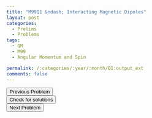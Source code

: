 ```yaml
---
title: "M99Q1 &ndash; Interacting Magnetic Dipoles"
layout: post
categories:
  - Prelims
  - Problems
tags:
  - QM
  - M99
  - Angular Momentum and Spin

permalink: /:categories/:year/:month/Q1:output_ext
comments: false
---
```

<object data="1999M1Q.pdf" type="application/pdf" width="100%" height="500"></object>

<div class='navbar'>
	<div float='left'><button onclick="window.location='E3.html'" >Previous Problem</button></div>
	<div float='center'><button onclick="window.location='https://princetonprelim.com/prelim/3/'">Check for solutions</button></div>
	<div float='right'><button onclick="window.location='Q2.html'" > Next Problem</button></div>
</div>
